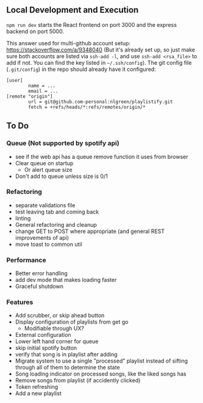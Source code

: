 ## Local Development and Execution
`npm run dev` starts the React frontend on port 3000 and the express backend on port 5000.

This answer used for multi-github account setup: https://stackoverflow.com/a/9348040
(But it's already set up, so just make sure both accounts are listed via `ssh-add -l`, and use `ssh-add <rsa_file>` to add if not. You can find the key listed
in `~/.ssh/config`). The git config file (`.git/config`) in the repo should already have it configured:
```
[user]
        name = ...
        email = ...
[remote "origin"]
        url = git@github.com-personal:nlgreen/playlistify.git
        fetch = +refs/heads/*:refs/remotes/origin/*
```

## To Do
### Queue (Not supported by spotify api)
- see if the web api has a queue remove function it uses from browser
- Clear queue on startup
  - Or alert queue size
- Don't add to queue unless size is 0/1
### Refactoring
- separate validations file
- test leaving tab and coming back
- linting
- General refactoring and cleanup
- change GET to POST where appropriate (and general REST improvements of api)
- move toast to common util

### Performance
- Better error handling
- add dev mode that makes loading faster
- Graceful shutdown

### Features
- Add scrubber, or skip ahead button
- Display configuration of playlists from get go
  - Modifiable through UX?
- External configuration
- Lower left hand corner for queue
- skip initial spotify button
- verify that song is in playlist after adding
- Migrate system to use a single "processed" playlist instead of sifting through all of them to determine the state
- Song loading indicator on processed songs, like the liked songs has
- Remove songs from playlist (if accidently clicked)
- Token refreshing
- Add a new playlist